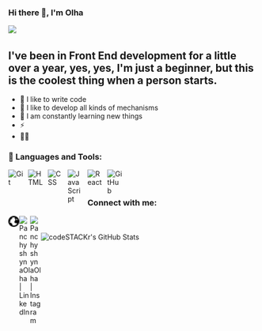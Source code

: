 ### Hi there 👋, I'm Olha

![](https://komarev.com/ghpvc/?username=olhapanchyshyna)

## I've been in Front End development for a little over a year, yes, yes, I'm just a beginner, but this is the coolest thing when a person starts.

- 💪 I like to write code
- 🎉 I like to develop all kinds of mechanisms
- 🥅 I am constantly learning new things
- ⚡️ 
- 🤹🏽 

### 🧰 Languages and Tools:

<img align="left" alt="Git" width="30px" style="padding-right:10px;" src="https://cdn.jsdelivr.net/gh/devicons/devicon/icons/git/git-original.svg" />
<img align="left" alt="HTML" width="30px" style="padding-right:10px;" src="https://cdn.jsdelivr.net/gh/devicons/devicon/icons/html5/html5-plain.svg" />
<img align="left" alt="CSS" width="30px" style="padding-right:10px;" src="https://cdn.jsdelivr.net/gh/devicons/devicon/icons/css3/css3-plain.svg" />
<img align="left" alt="JavaScript" width="30px" style="padding-right:10px;" src="https://cdn.jsdelivr.net/gh/devicons/devicon/icons/javascript/javascript-plain.svg" />
<img align="left" alt="React" width="30px" style="padding-right:10px;" src="https://cdn.jsdelivr.net/gh/devicons/devicon/icons/react/react-original.svg" />
<img align="left" alt="GitHub" width="30px" style="padding-right:10px;" src="https://cdn.jsdelivr.net/gh/devicons/devicon/icons/github/github-original.svg" />
<br />
<br />

### Connect with me:

[<img align="left" alt="webtricks-master.ru" width="22px" src="https://raw.githubusercontent.com/iconic/open-iconic/master/svg/globe.svg" />][website] 
[<img align="left" alt="PanchyshynaOlha | LinkedIn" width="22px" src="https://cdn.jsdelivr.net/npm/simple-icons@v3/icons/linkedin.svg" />][linkedin]
[<img align="left" alt="PanchyshynaOlha | Instagram" width="22px" src="https://cdn.jsdelivr.net/npm/simple-icons@v3/icons/instagram.svg" />][instagram]
            
<br />
<br />

<img align="left" alt="codeSTACKr's GitHub Stats" src="https://github-readme-stats.vercel.app/api/top-langs/?username=olhapanchyshyna&langs_count=8&layout=compact" />
 
[website]: https://#
[linkedin]: https://www.linkedin.com/in/olha-panchyshyna-44a509235
[instagram]: https://https://www.instagram.com/olya.panchyshyna/?next=%2F